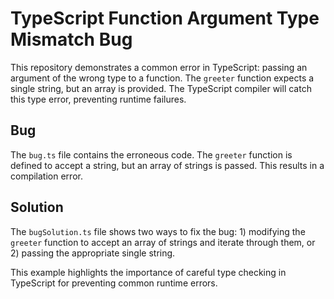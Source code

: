 # TypeScript Function Argument Type Mismatch Bug

This repository demonstrates a common error in TypeScript: passing an argument of the wrong type to a function. The `greeter` function expects a single string, but an array is provided. The TypeScript compiler will catch this type error, preventing runtime failures.

## Bug

The `bug.ts` file contains the erroneous code.  The `greeter` function is defined to accept a string, but an array of strings is passed. This results in a compilation error.

## Solution

The `bugSolution.ts` file shows two ways to fix the bug:  1) modifying the `greeter` function to accept an array of strings and iterate through them, or 2) passing the appropriate single string.

This example highlights the importance of careful type checking in TypeScript for preventing common runtime errors.
